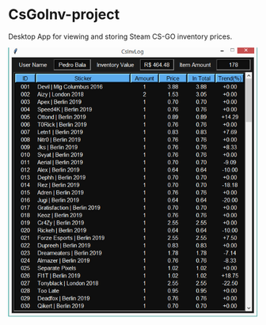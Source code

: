 # CsGoInv-project
  Desktop App for viewing and storing Steam CS-GO inventory prices.
  
  <p align="center">
  <img src="img/csgoinv.png">
  </p>

